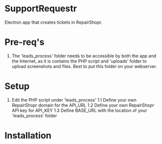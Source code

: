 # SupportRequestr
Electron app that creates tickets in RepairShopr.

# Pre-req's
1. The 'leads_process' folder needs to be accessible by both the app and the Internet, as it is 
contains the PHP script and 'uploads' folder to upload screenshots and files.  Best to put this folder on your webserver.

# Setup
1. Edit the PHP script under 'leads_process'
1.1 Define your own RepairShopr domain for the API_URL
1.2 Define your own RepairShopr API key for API_KEY
1.3 Define BASE_URL with the location of your 'leads_process' folder

# Installation
